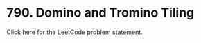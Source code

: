 # 790. Domino and Tromino Tiling

Click [here](https://leetcode.com/problems/domino-and-tromino-tiling/)
for the LeetCode problem statement.
